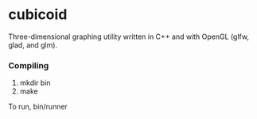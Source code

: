 # cubicoid
Three-dimensional graphing utility written in C++ and with OpenGL (glfw, glad, and glm).

### Compiling
1. mkdir bin
2. make

To run, bin/runner
